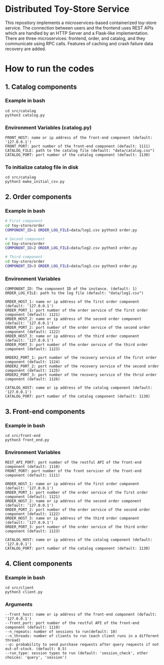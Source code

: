# Distributed Toy-Store Service
This repository implements a microservices-based containerized toy-store service.
The connection between users and the frontend uses REST APIs which are handled by an HTTP Server and a Flask-like implementation.
There are three microservices: frontend, order, and catalog, and they communicate using RPC calls.
Features of caching and crash failure data recovery are added.

# How to run the codes

## 1. Catalog components

### Example in bash
```commandline
cd src/catalog
python3 catalog.py
```
### Environment Variables (catalog.py)
```
FRONT_HOST: name or ip address of the front-end component (default: '127.0.0.1')
FRONT_PORT: port number of the front-end component (default: 1111)
CATALOG_FILE: path to the catalog file (default: "data/catalog.csv")
CATALOG_PORT: port number of the catalog component (default: 1130)
```
### To initialize catalog file in disk
```
cd src/catalog
python3 make_initial_csv.py
```

## 2. Order components
### Example in bash 
```bash
# First component
cd toy-store/order
COMPONENT_ID=1 ORDER_LOG_FILE=data/log1.csv python3 order.py
```
```bash
# Second component
cd toy-store/order
COMPONENT_ID=2 ORDER_LOG_FILE=data/log2.csv python3 order.py
```
```bash
# Third component
cd toy-store/order
COMPONENT_ID=3 ORDER_LOG_FILE=data/log3.csv python3 order.py
```
### Environment Variables
```
COMPONENT_ID: The component ID of the instance. (default: 1)
ORDER_LOG_FILE: path to the log file (default: "data/log1.csv")

ORDER_HOST_1: name or ip address of the first order component (default: '127.0.0.1')
ORDER_PORT_1: port number of the order service of the first order component (default: 1121)
ORDER_HOST_2: name or ip address of the second order component (default: '127.0.0.1')
ORDER_PORT_2: port number of the order service of the second order component (default: 1122)
ORDER_HOST_3: name or ip address of the third order component (default: '127.0.0.1')
ORDER_PORT_3: port number of the order service of the third order component (default: 1123)

ORDER2_PORT_1: port number of the recovery service of the first order component (default: 1124)
ORDER2_PORT_2: port number of the recovery service of the second order component (default: 1125)
ORDER2_PORT_3: port number of the recovery service of the thrid order component (default: 1126)

CATALOG_HOST: name or ip address of the catalog component (default: '127.0.0.1')
CATALOG_PORT: port number of the catalog component (default: 1130)
```


## 3. Front-end components
### Example in bash
```commandline
cd src/front-end
python3 front_end.py
```
### Environment Variables
```
REST_API_PORT: port number of the restful API of the front-end component (default: 1110)
FRONT_PORT: port number of the front servicer of the front-end component (default: 1111)

ORDER_HOST_1: name or ip address of the first order component (default: '127.0.0.1')
ORDER_PORT_1: port number of the order service of the first order component (default: 1121)
ORDER_HOST_2: name or ip address of the second order component (default: '127.0.0.1')
ORDER_PORT_2: port number of the order service of the second order component (default: 1122)
ORDER_HOST_3: name or ip address of the third order component (default: '127.0.0.1')
ORDER_PORT_3: port number of the order service of the third order component (default: 1123)

CATALOG_HOST: name or ip address of the catalog component (default: '127.0.0.1')
CATALOG_PORT: port number of the catalog component (default: 1130)
```


## 4. Client components
### Example in bash
```commandline
cd src/client
python3 client.py
```
### Arguments
```
--front_host: name or ip address of the front-end component (default: '127.0.0.1')
--front_port: port number of the restful API of the front-end component (default: 1110)
--n_repeats: number of sessions to run(default: 10)
--n_threads: number of clients to run (each client runs in a different thread)
--p: probability to send purchase requests after query requests if not out-of-stock. (default: 0.5)
--run_type: session types to run (default: 'session_check', other choices: 'query', 'session')
```


